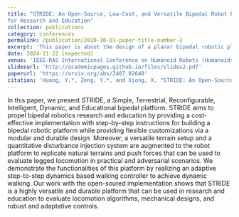 ```yaml
---
title: "STRIDE: An Open-Source, Low-Cost, and Versatile Bipedal Robot Platform
for Research and Education"
collection: publications
category: conferences
permalink: /publication/2010-10-01-paper-title-number-2
excerpt: 'This paper is about the design of a planar bipedal robotic platform STRIDE for education and research purposes'
date: 2024-11-22 (expected) 
venue: 'IEEE-RAS International Conference on Humanoid Robots (Humanoids)'
slidesurl: 'http://academicpages.github.io/files/slides2.pdf'
paperurl: 'https://arxiv.org/abs/2407.02648'
citation: 'Huang, Y.*, Zeng, Y.*, and Xiong, X. "STRIDE: An Open-Source, Low-Cost, and Versatile Bipedal Robot Platform for Research and Education." IEEE-RAS International Conference on Humanoid Robots (Humanoids), 2024. (* Denotes equal contribution)'
---
```


In this paper, we present STRIDE, a Simple, Terrestrial, Reconfigurable, Intelligent, Dynamic, and Educational bipedal platform. STRIDE aims to propel bipedal robotics research and education by providing a cost-effective implementation with step-by-step instructions for building a bipedal robotic platform while providing flexible customizations via a modular and durable design. Moreover, a versatile terrain setup and a quantitative disturbance injection system are augmented to the robot platform to replicate natural terrains and push forces that can be used to evaluate legged locomotion in practical and adversarial scenarios. We demonstrate the functionalities of this platform by realizing an adaptive step-to-step dynamics based walking controller to achieve dynamic walking. Our work with the open-soured implementation shows that STRIDE is a highly versatile and durable platform that can be used in research and education to evaluate locomotion algorithms, mechanical designs, and robust and adaptative controls.